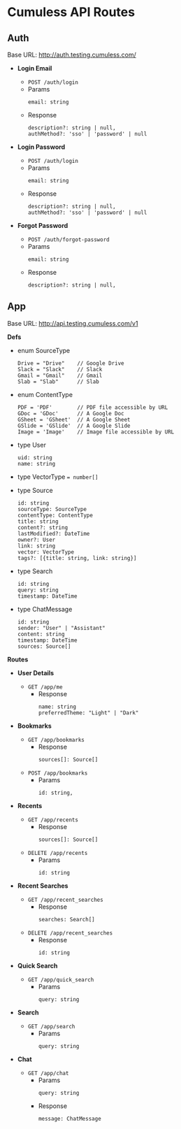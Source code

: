 # Cumuless API Routes

## Auth

Base URL: http://auth.testing.cumuless.com/

- **Login Email**

  - `POST /auth/login`
  - Params
    ```
    email: string
    ```
  - Response
    ```
    description?: string | null,
    authMethod?: 'sso' | 'password' | null
    ```

- **Login Password**

  - `POST /auth/login`
  - Params
    ```
    email: string
    ```
  - Response
    ```
    description?: string | null,
    authMethod?: 'sso' | 'password' | null
    ```

- **Forgot Password**
  - `POST /auth/forgot-password`
  - Params
    ```
    email: string
    ```
  - Response
    ```
    description?: string | null,
    ```

## App

Base URL: http://api.testing.cumuless.com/v1

**Defs**

- enum SourceType

  ```
  Drive = "Drive"    // Google Drive
  Slack = "Slack"    // Slack
  Gmail = "Gmail"    // Gmail
  Slab = "Slab"      // Slab
  ```

- enum ContentType

  ```
  PDF = 'PDF'        // PDF file accessible by URL
  GDoc = 'GDoc'      // A Google Doc
  GSheet = 'GSheet'  // A Google Sheet
  GSlide = 'GSlide'  // A Google Slide
  Image = 'Image'    // Image file accessible by URL
  ```

- type User

  ```
  uid: string
  name: string
  ```

- type VectorType ``= number[]``

- type Source

  ```
  id: string
  sourceType: SourceType
  contentType: ContentType
  title: string
  content?: string
  lastModified?: DateTime
  owner?: User
  link: string
  vector: VectorType
  tags?: [{title: string, link: string}]
  ```

- type Search

  ```
  id: string
  query: string
  timestamp: DateTime
  ```

- type ChatMessage
  ```
  id: string
  sender: "User" | "Assistant"
  content: string
  timestamp: DateTime
  sources: Source[]
  ```

**Routes**

- **User Details**

  - `GET /app/me`
    - Response
      ```
      name: string
      preferredTheme: "Light" | "Dark"
      ```

- **Bookmarks**

  - `GET /app/bookmarks`
    - Response
      ```
      sources[]: Source[]
      ```
  - `POST /app/bookmarks`
    - Params
      ```
      id: string,
      ```

- **Recents**

  - `GET /app/recents`
    - Response
      ```
      sources[]: Source[]
      ```
  - `DELETE /app/recents`
    - Params
      ```
      id: string
      ```

- **Recent Searches**

  - `GET /app/recent_searches`
    - Response
      ```
      searches: Search[]
      ```
  - `DELETE /app/recent_searches`
    - Response
      ```
      id: string
      ```

- **Quick Search**

  - `GET /app/quick_search`
    - Params
      ```
      query: string
      ```

- **Search**

  - `GET /app/search`
    - Params
      ```
      query: string
      ```

- **Chat**
  - `GET /app/chat`
    - Params
      ```
      query: string
      ```
    - Response
      ```
      message: ChatMessage
      ```
